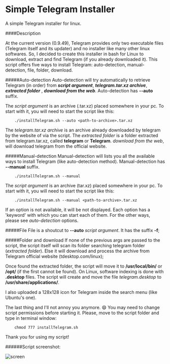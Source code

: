 Simple Telegram Installer
======
A simple Telegram installer for linux.

####Description

At the current version (0.9.49), Telegram provides only two executable files (Telegram itself and its updater) and no installer like many other linux softwares. So, I decided to create this installer in bash for Linux to download, extract and find Telegram (if you already downloaded it).
This script offers five ways to install Telegram: auto-detection, manual-detection, file, folder, download.

#####Auto-detection
Auto-detection will try automatically to retrieve Telegram (in order) from _**script argument**_, _**telegram.tar.xz archive**_, _**extracted folder**_ , _**download from the web**_. Auto-detection has **--auto** suffix.

The _script argument_ is an archive (.tar.xz) placed somewhere in your pc. To start with it, you will need to start the script like this:

        ./installTelegram.sh --auto <path-to-archive>.tar.xz

The _telegram.tar.xz archive_ is an archive already downloaded by telegram by the website of via the script.
The _extracted folder_ is a folder extracted from telegram.tar.xz, called **telegram** or **Telegram**.
_download from the web_, will download telegram from the official website.

#####Manual-detection
Manual-detection will lists you all the available ways to install Telegram (like auto-detection method). Manual-detection has **--manual** suffix.

        ./installTelegram.sh --manual

The _script argument_ is an archive (tar.xz) placed somewhere in your pc. To start with it, you will need to start the script like this:

        ./installTelegram.sh --manual <path-to-archive>.tar.xz

If an option is not available, it will be not displayed. Each option has a 'keyword' with which you can start each of them.
For the other ways, please see _auto-detection_ options.


#####File
File is a shoutcut to **--auto** _script argument_. It has the suffix **-f**;


#####Folder and download
If none of the previous args are passed to the script, the script itself will scan its folder searching telegram folder (_extracted folder_). Else it will download and process the archive from Telegram official website (tdesktop.com/linux);


Once found the extracted folder, the script will move it to **/usr/local/bin/** or **/opt/** (if the first cannot be found).
On Linux, software indexing is done with **.desktop** files. The script will create and move the file _telegram.desktop_ to **/usr/share/applications/**.

I also uploaded a 128x128 icon for Telegram inside the search menu (like Ubuntu's one).

The last thing and I'll not annoy you anymore. :smile: You may need to change script permissions before starting it. Please, move to the script folder and type in terminal window:

        chmod 777 installTelegram.sh

Thank you for using my script!

######Script screenshot:

![screen](http://i.imgur.com/mBmej8y.png)
